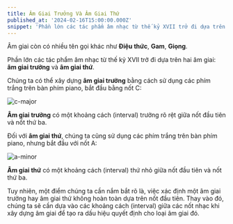 ```yaml
---
title: Âm Giai Trưởng Và Âm Giai Thứ
published_at: '2024-02-16T15:00:00.000Z'
snippet: 'Phần lớn các tác phẩm âm nhạc từ thế kỷ XVII trở đi dựa trên hai âm giai: **âm giai trưởng** và **âm giai thứ**.'
---
```


Âm giai còn có nhiều tên gọi khác như **Điệu thức**, **Gam**, **Giọng**.

Phần lớn các tác phẩm âm nhạc từ thế kỷ XVII trở đi dựa trên hai âm giai: **âm
giai trưởng** và **âm giai thứ**.

Chúng ta có thể xây dựng **âm giai trưởng** bằng cách sử dụng các phím trắng
trên bàn phím piano, bắt đầu bằng nốt C:

![c-major](/gif/c-major.gif)

**Âm giai trưởng** có một khoảng cách (interval) trưởng rõ rệt giữa nốt đầu tiên
và nốt thứ ba.

Đối với **âm giai thứ**, chúng ta cũng sử dụng các phím trắng trên bàn phím
piano, nhưng bắt đầu với nốt A:

![a-minor](/gif/a-minor.gif)

**Âm giai thứ** có một khoảng cách (interval) thứ nhỏ giữa nốt đầu tiên và nốt
thứ ba.

Tuy nhiên, một điểm chúng ta cần nắm bắt rõ là, việc xác định một âm giai trưởng
hay âm giai thứ không hoàn toàn dựa trên nốt đầu tiên. Thay vào đó, chúng ta sẽ
cần dựa vào các khoảng cách (interval) giữa các nốt nhạc khi xây dựng âm giai để
tạo ra dấu hiệu quyết định cho loại âm giai đó.
